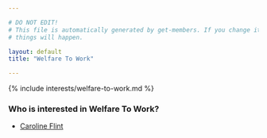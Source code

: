 ```yaml
---

# DO NOT EDIT!
# This file is automatically generated by get-members. If you change it, bad
# things will happen.

layout: default
title: "Welfare To Work"

---
```


{% include interests/welfare-to-work.md %}

### Who is interested in Welfare To Work?


* [Caroline Flint](members/caroline-flint.html)
